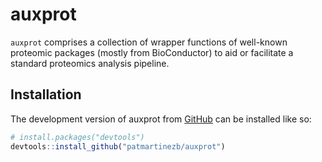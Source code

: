 
# auxprot

<!-- badges: start -->
<!-- badges: end -->

`auxprot` comprises a collection of wrapper functions of well-known proteomic packages (mostly from BioConductor) to aid or facilitate a standard proteomics analysis pipeline.

## Installation

The development version of auxprot from [GitHub](https://github.com/) can be installed like so:

``` r
# install.packages("devtools")
devtools::install_github("patmartinezb/auxprot")
```
